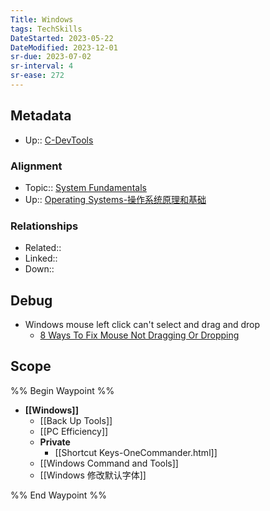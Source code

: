 ```yaml
---
Title: Windows
tags: TechSkills
DateStarted: 2023-05-22
DateModified: 2023-12-01
sr-due: 2023-07-02
sr-interval: 4
sr-ease: 272
---
```

## Metadata
- Up:: [C-DevTools](C-DevTools)
### Alignment
- Topic:: [System Fundamentals](System%20Fundamentals)
- Up:: [Operating Systems-操作系统原理和基础](Operating%20Systems-操作系统原理和基础)
### Relationships
- Related::
- Linked::
- Down::
## Debug
- Windows mouse left click can't select and drag and drop
	- [8 Ways To Fix Mouse Not Dragging Or Dropping](https://www.technewstoday.com/mouse-not-dragging/)
## Scope
%% Begin Waypoint %%
- **[[Windows]]**
	- [[Back Up Tools]]
	- [[PC Efficiency]]
	- **Private**
		- [[Shortcut Keys-OneCommander.html]]
	- [[Windows Command and Tools]]
	- [[Windows 修改默认字体]]

%% End Waypoint %%